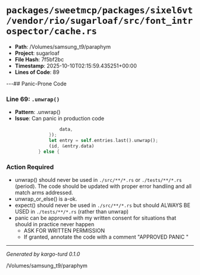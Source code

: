 # `packages/sweetmcp/packages/sixel6vt/vendor/rio/sugarloaf/src/font_introspector/cache.rs`

- **Path**: /Volumes/samsung_t9/paraphym
- **Project**: sugarloaf
- **File Hash**: 7f5bf2bc  
- **Timestamp**: 2025-10-10T02:15:59.435251+00:00  
- **Lines of Code**: 89

---## Panic-Prone Code


### Line 69: `.unwrap()`

- **Pattern**: .unwrap()
- **Issue**: Can panic in production code

```rust
                    data,
                });
                let entry = self.entries.last().unwrap();
                (id, &entry.data)
            } else {
```

### Action Required

- unwrap() should never be used in `./src/**/*.rs` or `./tests/**/*.rs` (period). The code should be updated with proper error handling and all match arms addressed.
- unwrap_or_else() is a-ok. 
- expect() should never be used in `./src/**/*.rs` but should ALWAYS BE USED in `./tests/**/*.rs` (rather than unwrap)
- panic can be approved with my written consent for situations that should in practice never happen  
  - ASK FOR WRITTEN PERMISSION
  - If granted, annotate the code with a comment "APPROVED PANIC "

---

*Generated by kargo-turd 0.1.0*

/Volumes/samsung_t9/paraphym